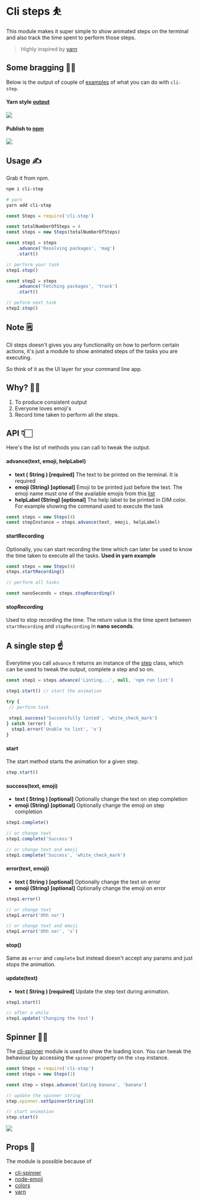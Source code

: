 # Cli steps ⛹

This module makes it super simple to show animated steps on the terminal and also track the time spent to perform those steps.

> Highly inspired by [yarn](https://yarnpkg.com/en)

## Some bragging 🤘🏻

Below is the output of couple of [examples](examples) of what you can do with `cli-step`.

#### Yarn style [output](https://github.com/poppinss/cli-step/blob/master/examples/yarn.js)

![](http://res.cloudinary.com/adonisjs/image/upload/q_100/v1507656383/yarn_tn8ztw.gif)


#### Publish to [npm](https://github.com/poppinss/cli-step/blob/master/examples/publish.js)

![](http://res.cloudinary.com/adonisjs/image/upload/q_100/v1507656397/publish_jr4ivb.gif)

## Usage ✍️

Grab it from npm.

```bash
npm i cli-step

# yarn
yarn add cli-step
```

```js
const Steps = require('cli-step')

const totalNumberOfSteps = 4
const steps = new Steps(totalNumberOfSteps)

const step1 = steps
    .advance('Resolving packages', 'mag')
    .start()

// perform your task
step1.stop()

const step2 = steps
    .advance('Fetching packages', 'truck')
    .start()

// peform next task
step2.stop()
```

## Note 🗒️

Cli steps doesn't gives you any functionality on how to perform certain actions, it's just a module to show animated steps of the tasks you are executing. 

So think of it as the UI layer for your command line app.

## Why? 🤷‍♂️

1. To produce consistent output
2. Everyone loves emoji's
3. Record time taken to perform all the steps.

## API 👇🏻
Here's the list of methods you can call to tweak the output.


#### advance(text, emoji, helpLabel)

- **text ( String ) [required]**
The text to be printed on the terminal. It is required
- **emoji (String) [optional]**
Emoji to be printed just before the text. The emoji name must one of the available emojis from this [list](https://raw.githubusercontent.com/omnidan/node-emoji/master/lib/emoji.json)
- **helpLabel (String) [optional]**
The help label to be printed in DIM color. For example showing the command used to execute the task

```js
const steps = new Steps(4)
const stepInstance = steps.advance(text, emoji, helpLabel)
```

#### startRecording

Optionally, you can start recording the time which can later be used to know the time taken to execute all the tasks. **Used in yarn example**

```js
const steps = new Steps(4)
steps.startRecording()

// perform all tasks

const nanoSeconds = steps.stopRecording()
```

#### stopRecording
Used to stop recording the time. The return value is the time spent between `startRecording` and `stopRecording` in **nano seconds**.


## A single step ☝️

Everytime you call `advance` it returns an instance of the [step](https://github.com/poppinss/cli-step/blob/master/index.js#L54) class, which can be used to tweak the output, complete a step and so on.

```js
const step1 = steps.advance('Linting...', null, 'npm run lint')

step1.start() // start the animation

try {
 // perform task
 
 step1.success('Successfully linted', 'white_check_mark')
} catch (error) {
  step1.error('Unable to lint', 'x')
}
```

#### start
The start method starts the animation for a given step.

```js
step.start()
```

#### success(text, emoji)
- **text ( String ) [optional]**
Optionally change the text on step completion
- **emoji (String) [optional]**
Optionally change the emoji on step completion

```js
step1.complete()

// or change text
step1.complete('Success')

// or change text and emoji
step1.complete('Success', 'white_check_mark')
```

#### error(text, emoji)
- **text ( String ) [optional]**
Optionally change the text on error
- **emoji (String) [optional]**
Optionally change the emoji on error

```js
step1.error()

// or change text
step1.error('Ohh no!')

// or change text and emoji
step1.error('Ohh no!', 'x')
```

#### stop()
Same as `error` and `complete` but instead doesn't accept any params and just stops the animation.

#### update(text)
- **text ( String ) [required]**
Update the step text during animation.

```js
step1.start()

// after a while
step1.update('Changing the text')
```

## Spinner 🤸‍♂️

The [cli-spinner](https://npmjs.org/package/cli-spinner) module is used to show the loading icon. You can tweak the behaviour by accessing the `spinner` property on the `step` instance.

```js
const Steps = require('cli-step')
const steps = new Steps(1)

const step = steps.advance('Eating banana', 'banana')

// update the spinner string
step.spinner.setSpinnerString(10)

// start animation
step.start()
```

![](http://res.cloudinary.com/adonisjs/image/upload/q_100/v1507702118/banana_gyyzbk.gif)

## Props 🎉

The module is possible because of

- [cli-spinner](https://www.npmjs.com/package/cli-spinner)
- [node-emoji](https://www.npmjs.com/package/node-emoji)
- [colors](https://www.npmjs.com/package/colors)
- [yarn](https://yarnpkg.com/en)
